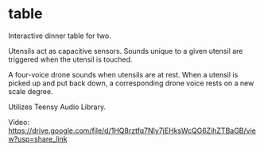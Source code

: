 # table

Interactive dinner table for two. 

Utensils act as capacitive sensors. Sounds unique to a given utensil are triggered when the utensil is touched. 

A four-voice drone sounds when utensils are at rest. When a utensil is picked up and put back down, a corresponding drone voice rests on a new scale degree.

Utilizes Teensy Audio Library.

Video: https://drive.google.com/file/d/1HQ8rztfq7NIy7jEHksWcQG6ZihZTBaGB/view?usp=share_link
